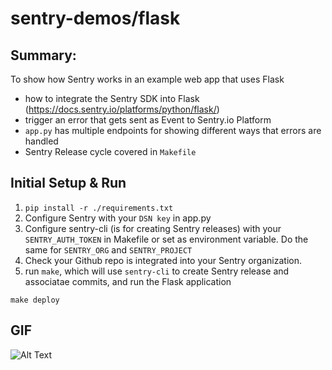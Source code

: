 # sentry-demos/flask

## Summary:
To show how Sentry works in an example web app that uses Flask
- how to integrate the Sentry SDK into Flask (https://docs.sentry.io/platforms/python/flask/)
- trigger an error that gets sent as Event to Sentry.io Platform
- `app.py` has multiple endpoints for showing different ways that errors are handled
- Sentry Release cycle covered in `Makefile`

## Initial Setup & Run
1. `pip install -r ./requirements.txt`
2. Configure Sentry with your `DSN key` in app.py
3. Configure sentry-cli (is for creating Sentry releases) with your `SENTRY_AUTH_TOKEN` in Makefile or set as environment variable. Do the same for `SENTRY_ORG` and `SENTRY_PROJECT`
4. Check your Github repo is integrated into your Sentry organization.
5. run `make`, which will use `sentry-cli` to create Sentry release and associatae commits, and run the Flask application
```
make deploy
```

## GIF
![Alt Text](flask-demo.gif)
